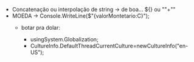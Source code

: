 * Concatenação ou interpolação de string -> de boa... ${} ou ""+""
* MOEDA -> Console.WriteLine($"{valorMontetario:C}");
  * botar pra dolar:

    * usingSystem.Globalization;
    * CultureInfo.DefaultThreadCurrentCulture=newCultureInfo("en-US");
